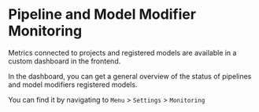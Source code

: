 <!--
 ~ SPDX-FileCopyrightText: Copyright DB InfraGO AG and contributors
 ~ SPDX-License-Identifier: Apache-2.0
 -->

# Pipeline and Model Modifier Monitoring

Metrics connected to projects and registered models are available in a custom
dashboard in the frontend.

In the dashboard, you can get a general overview of the status of pipelines and
model modifiers registered models.

You can find it by navigating to `Menu` > `Settings` > `Monitoring`
